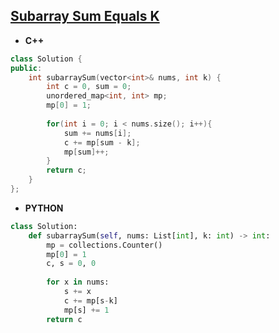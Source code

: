 ## [Subarray Sum Equals K](https://leetcode.com/problems/subarray-sum-equals-k/)

* **C++**
```cpp
class Solution {
public:
    int subarraySum(vector<int>& nums, int k) {
        int c = 0, sum = 0;
        unordered_map<int, int> mp;
        mp[0] = 1;
        
        for(int i = 0; i < nums.size(); i++){
            sum += nums[i];
            c += mp[sum - k];
            mp[sum]++;
        }
        return c;
    }
};
```

* **PYTHON**
```py
class Solution:
    def subarraySum(self, nums: List[int], k: int) -> int:
        mp = collections.Counter()
        mp[0] = 1
        c, s = 0, 0
        
        for x in nums:
            s += x
            c += mp[s-k]
            mp[s] += 1
        return c
```
